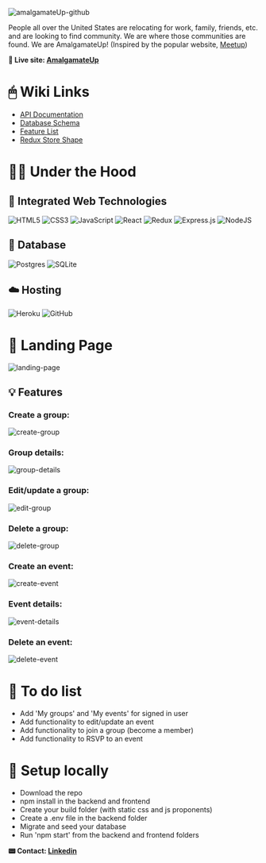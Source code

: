 ![amalgamateUp-github](https://user-images.githubusercontent.com/102837663/190950846-91c5ab41-4066-462b-aebe-016c8350ff0f.png)



People all over the United States are relocating for work, family, friends, etc. and are looking to find community. We are where those communities are found. We are AmalgamateUp! (Inspired by the popular website, [Meetup](https://www.meetup.com/))

**🚀 Live site: [AmalgamateUp](https://amalgamate-up.herokuapp.com/)**

# 🖱 Wiki Links
* [API Documentation](https://github.com/MacFlyOSX/amalgamateUp/wiki/API-Documentation)
* [Database Schema](https://github.com/MacFlyOSX/amalgamateUp/wiki/Database-Schema)
* [Feature List](https://github.com/MacFlyOSX/amalgamateUp/wiki/Feature-List)
* [Redux Store Shape](https://github.com/MacFlyOSX/amalgamateUp/wiki/Redux-Store-Shape)

# 🧑‍💻 Under the Hood

## 🤖 Integrated Web Technologies
![HTML5](https://img.shields.io/badge/html5-%23E34F26.svg?style=for-the-badge&logo=html5&logoColor=white)
![CSS3](https://img.shields.io/badge/css3-%231572B6.svg?style=for-the-badge&logo=css3&logoColor=white)
![JavaScript](https://img.shields.io/badge/javascript-%23323330.svg?style=for-the-badge&logo=javascript&logoColor=%23F7DF1E)
![React](https://img.shields.io/badge/react-%2320232a.svg?style=for-the-badge&logo=react&logoColor=%2361DAFB)
![Redux](https://img.shields.io/badge/redux-%23593d88.svg?style=for-the-badge&logo=redux&logoColor=white)
![Express.js](https://img.shields.io/badge/express.js-%23404d59.svg?style=for-the-badge&logo=express&logoColor=%2361DAFB)
![NodeJS](https://img.shields.io/badge/node.js-6DA55F?style=for-the-badge&logo=node.js&logoColor=white)

## 💾 Database
![Postgres](https://img.shields.io/badge/postgres-%23316192.svg?style=for-the-badge&logo=postgresql&logoColor=white) 
![SQLite](https://img.shields.io/badge/sqlite-%2307405e.svg?style=for-the-badge&logo=sqlite&logoColor=white)

## ☁️ Hosting
![Heroku](https://img.shields.io/badge/heroku-%23430098.svg?style=for-the-badge&logo=heroku&logoColor=white)
![GitHub](https://img.shields.io/badge/github-%23121011.svg?style=for-the-badge&logo=github&logoColor=white)

# 🛬 Landing Page
![landing-page](https://user-images.githubusercontent.com/102837663/192131666-97c3a072-6767-4655-a468-5cda6279b903.png)


## 💡 Features
### Create a group:
![create-group](https://user-images.githubusercontent.com/102837663/192131502-e14fb259-ae0b-403d-bf88-fa32c1f6375b.png)
### Group details:
![group-details](https://user-images.githubusercontent.com/102837663/192131509-a2371a91-54fd-46b4-9a32-6fdf566d1305.png)
### Edit/update a group:
![edit-group](https://user-images.githubusercontent.com/102837663/192131515-bc1e9201-257c-49e0-bdbf-6087667c4d4a.png)
### Delete a group:
![delete-group](https://user-images.githubusercontent.com/102837663/192131520-338d6079-e185-4718-8364-bb4d1e61ffa0.png)
### Create an event:
![create-event](https://user-images.githubusercontent.com/102837663/192131918-b83b2828-a272-4750-93b1-182998ab1db5.png)
### Event details:
![event-details](https://user-images.githubusercontent.com/102837663/192131533-ea6cc7bb-812c-4554-b4c2-249ffdef230a.png)
### Delete an event:
![delete-event](https://user-images.githubusercontent.com/102837663/192131541-28138d50-b145-4f17-92a1-3e52651be378.png)

# 🚧 To do list
- Add 'My groups' and 'My events' for signed in user
- Add functionality to edit/update an event
- Add functionality to join a group (become a member) 
- Add functionality to RSVP to an event

# 📲 Setup locally
- Download the repo
- npm install in the backend and frontend
- Create your build folder (with static css and js proponents)
- Create a .env file in the backend folder
- Migrate and seed your database
- Run 'npm start' from the backend and frontend folders

**📟 Contact: [Linkedin](https://www.linkedin.com/in/brandon-tasaki/)**

